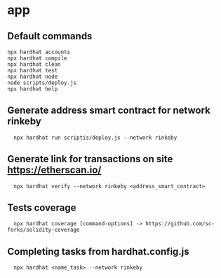 # app

## Default commands

```shell
npx hardhat accounts
npx hardhat compile
npx hardhat clean
npx hardhat test
npx hardhat node
node scripts/deploy.js
npx hardhat help
```

## Generate address smart contract for network rinkeby

```
  npx hardhat run scriptis/deploy.js --network rinkeby
```

## Generate link for transactions on site https://etherscan.io/

```
  npx hardhat verify --network rinkeby <address_smart_contract>
```

## Tests coverage

```
  npx hardhat coverage [command-options] -> https://github.com/sc-forks/solidity-coverage
```

## Completing tasks from hardhat.config.js

```
  npx hardhat <name_task> --network rinkeby
```
